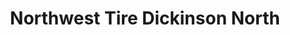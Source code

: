 ---
title: "Northwest Tire Dickinson North"
url: /dickinson/northwest-tire-dickinson-north/
shop: car repair
---